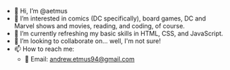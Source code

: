 - 👋 Hi, I’m @aetmus
- 👀 I’m interested in comics (DC specifically), board games, DC and Marvel shows and movies, reading, and coding, of course.
- 🌱 I’m currently refreshing my basic skills in HTML, CSS, and JavaScript.
- 💞️ I’m looking to collaborate on... well, I'm not sure!
- 📫 How to reach me:
  - 📧 Email: andrew.etmus94@gmail.com

<!---
aetmus/aetmus is a ✨ special ✨ repository because its `README.md` (this file) appears on your GitHub profile.
You can click the Preview link to take a look at your changes.
--->
